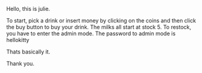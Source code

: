 Hello, this is julie.

To start, pick a drink or insert money by clicking on the coins and then click the buy button to buy your drink.
The milks all start at stock 5.
To restock, you have to enter the admin mode.
The password to admin mode is hellokitty

Thats basically it. 

Thank you.